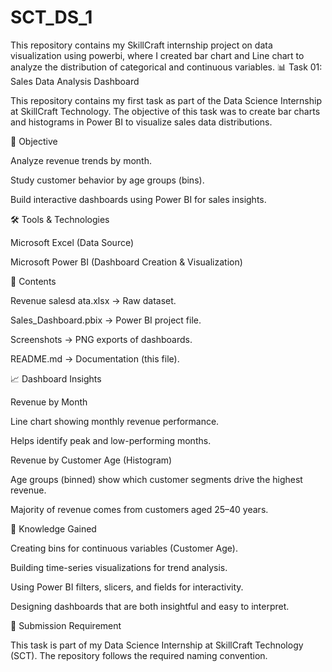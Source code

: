 # SCT_DS_1
This repository contains my SkillCraft internship project on data visualization using powerbi, where I created bar chart and Line chart to analyze the distribution of categorical and continuous variables. 
📊 Task 01: Sales Data Analysis Dashboard

This repository contains my first task as part of the Data Science Internship at SkillCraft Technology.
The objective of this task was to create bar charts and histograms in Power BI to visualize sales data distributions.

📌 Objective

Analyze revenue trends by month.

Study customer behavior by age groups (bins).

Build interactive dashboards using Power BI for sales insights.

🛠 Tools & Technologies

Microsoft Excel (Data Source)

Microsoft Power BI (Dashboard Creation & Visualization)

📂 Contents

Revenue salesd ata.xlsx → Raw dataset.

Sales_Dashboard.pbix → Power BI project file.

Screenshots → PNG exports of dashboards.

README.md → Documentation (this file).

📈 Dashboard Insights

Revenue by Month

Line chart showing monthly revenue performance.

Helps identify peak and low-performing months.

Revenue by Customer Age (Histogram)

Age groups (binned) show which customer segments drive the highest revenue.

Majority of revenue comes from customers aged 25–40 years.

🧠 Knowledge Gained

Creating bins for continuous variables (Customer Age).

Building time-series visualizations for trend analysis.

Using Power BI filters, slicers, and fields for interactivity.

Designing dashboards that are both insightful and easy to interpret.

📎 Submission Requirement

This task is part of my Data Science Internship at SkillCraft Technology (SCT).
The repository follows the required naming convention.
